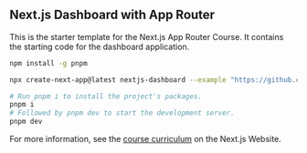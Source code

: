 ## Next.js Dashboard with App Router

This is the starter template for the Next.js App Router Course. It contains the starting code for the dashboard application.

```sh
npm install -g pnpm

npx create-next-app@latest nextjs-dashboard --example "https://github.com/vercel/next-learn/tree/main/dashboard/starter-example" --use-pnpm

# Run pnpm i to install the project's packages.
pnpm i
# Followed by pnpm dev to start the development server.
pnpm dev
```

For more information, see the [course curriculum](https://nextjs.org/learn) on the Next.js Website.
